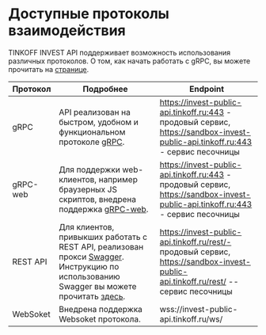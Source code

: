 # Доступные протоколы взаимодействия

TINKOFF INVEST API поддерживает возможность использования различных протоколов.
О том, как начать работать с gRPC, вы можете прочитать на [странице](/investAPI/grpc/).

| Протокол | Подробнее| Endpoint |
|----------|----------|----------|
| gRPC   | API реализован на быстром, удобном и функциональном протоколе [gRPC](https://grpc.io/docs/). | https://invest-public-api.tinkoff.ru:443 - продовый сервис, https://sandbox-invest-public-api.tinkoff.ru:443 - сервис песочницы |
| gRPC-web   | Для поддержки web-клиентов, например браузерных JS скриптов, внедрена поддержка [gRPC-web](https://grpc.io/docs/platforms/web/basics/).   | https://invest-public-api.tinkoff.ru:443 - продовый сервис, https://sandbox-invest-public-api.tinkoff.ru:443 - сервис песочницы |
| REST API   | Для клиентов, привыкших работать с REST API, реализован прокси [Swagger](https://tinkoff.github.io/investAPI/swagger-ui/). Инструкцию по использованию Swagger вы можете прочитать [здесь](/investAPI/swagger/).| https://invest-public-api.tinkoff.ru/rest/- продовый сервис, https://sandbox-invest-public-api.tinkoff.ru/rest/ -- сервис песочницы
| WebSoket   |Внедрена поддержка Websoket протокола.  | wss://invest-public-api.tinkoff.ru/ws/ |
